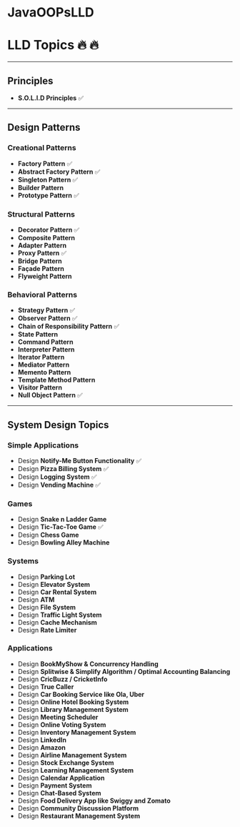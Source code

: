 # JavaOOPsLLD

# LLD Topics 🔥 🔥

---

## Principles
- **S.O.L.I.D Principles** ✅

---

## Design Patterns

### Creational Patterns
- **Factory Pattern** ✅
- **Abstract Factory Pattern** ✅
- **Singleton Pattern** ✅
- **Builder Pattern**
- **Prototype Pattern** ✅

### Structural Patterns
- **Decorator Pattern** ✅
- **Composite Pattern**
- **Adapter Pattern**
- **Proxy Pattern** ✅
- **Bridge Pattern**
- **Façade Pattern**
- **Flyweight Pattern**

### Behavioral Patterns
- **Strategy Pattern** ✅
- **Observer Pattern** ✅
- **Chain of Responsibility Pattern** ✅
- **State Pattern**
- **Command Pattern**
- **Interpreter Pattern**
- **Iterator Pattern**
- **Mediator Pattern**
- **Memento Pattern**
- **Template Method Pattern**
- **Visitor Pattern**
- **Null Object Pattern** ✅

---

## System Design Topics

### Simple Applications
- Design **Notify-Me Button Functionality** ✅
- Design **Pizza Billing System** ✅
- Design **Logging System** ✅
- Design **Vending Machine** ✅

### Games
- Design **Snake n Ladder Game**
- Design **Tic-Tac-Toe Game**  ✅
- Design **Chess Game**
- Design **Bowling Alley Machine**

### Systems
- Design **Parking Lot**
- Design **Elevator System**
- Design **Car Rental System**
- Design **ATM**
- Design **File System**
- Design **Traffic Light System**
- Design **Cache Mechanism**
- Design **Rate Limiter**

### Applications
- Design **BookMyShow & Concurrency Handling**
- Design **Splitwise & Simplify Algorithm / Optimal Accounting Balancing**
- Design **CricBuzz / CricketInfo**
- Design **True Caller**
- Design **Car Booking Service like Ola, Uber**
- Design **Online Hotel Booking System**
- Design **Library Management System**
- Design **Meeting Scheduler**
- Design **Online Voting System**
- Design **Inventory Management System**
- Design **LinkedIn**
- Design **Amazon**
- Design **Airline Management System**
- Design **Stock Exchange System**
- Design **Learning Management System**
- Design **Calendar Application**
- Design **Payment System**
- Design **Chat-Based System**
- Design **Food Delivery App like Swiggy and Zomato**
- Design **Community Discussion Platform**
- Design **Restaurant Management System**

